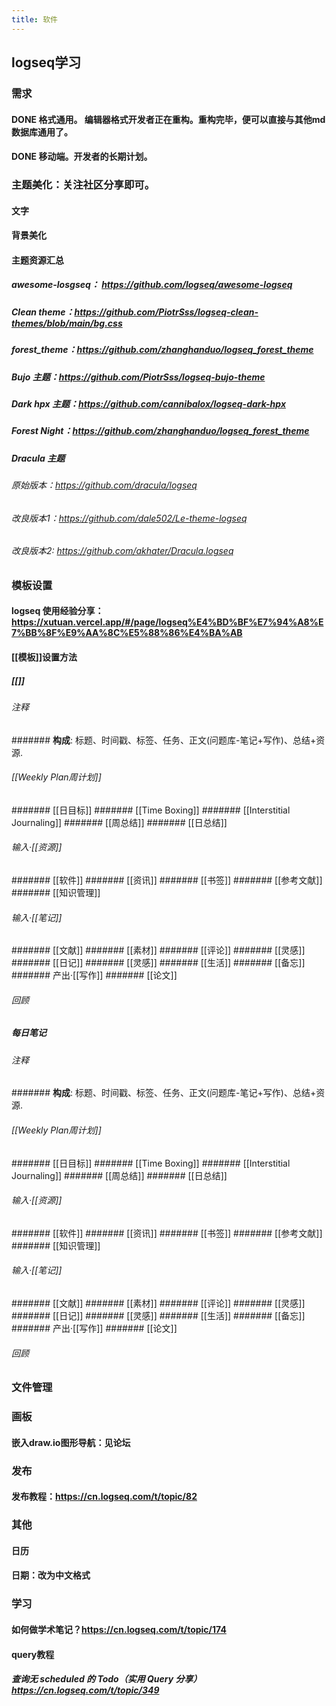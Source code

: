 ```yaml
---
title: 软件
---
```


## logseq学习
### 需求
#### DONE 格式通用。 编辑器格式开发者正在重构。重构完毕，便可以直接与其他md数据库通用了。
#### DONE 移动端。开发者的长期计划。
### 主题美化：关注社区分享即可。
#### 文字
#### 背景美化
#### 主题资源汇总
##### awesome-losgseq： https://github.com/logseq/awesome-logseq
##### Clean theme：https://github.com/PiotrSss/logseq-clean-themes/blob/main/bg.css
##### forest_theme：https://github.com/zhanghanduo/logseq_forest_theme
##### Bujo 主题：https://github.com/PiotrSss/logseq-bujo-theme
##### Dark hpx 主题：https://github.com/cannibalox/logseq-dark-hpx
##### Forest Night：https://github.com/zhanghanduo/logseq_forest_theme
##### Dracula 主题
###### 原始版本：https://github.com/dracula/logseq
###### 改良版本1：https://github.com/dale502/Le-theme-logseq
###### 改良版本2: https://github.com/akhater/Dracula.logseq
### 模板设置
#### logseq 使用经验分享： https://xutuan.vercel.app/#/page/logseq%E4%BD%BF%E7%94%A8%E7%BB%8F%E9%AA%8C%E5%88%86%E4%BA%AB
#### [[模板]]设置方法
##### [[]]
###### 注释
####### **构成**: 标题、时间戳、标签、任务、正文(问题库-笔记+写作)、总结+资源.
###### [[Weekly Plan周计划]]
####### [[日目标]]
####### [[Time Boxing]]
####### [[Interstitial Journaling]]
####### [[周总结]]
####### [[日总结]]
###### 输入·[[资源]]
####### [[软件]]
####### [[资讯]]
####### [[书签]]
####### [[参考文献]]
####### [[知识管理]]
###### 输入·[[笔记]]
####### [[文献]]
####### [[素材]]
####### [[评论]]
####### [[灵感]]
####### [[日记]]
####### [[灵感]]
####### [[生活]]
####### [[备忘]]
####### 产出·[[写作]]
####### [[论文]]
###### 回顾
##### 每日笔记
###### 注释
####### **构成**: 标题、时间戳、标签、任务、正文(问题库-笔记+写作)、总结+资源.
###### [[Weekly Plan周计划]]
####### [[日目标]]
####### [[Time Boxing]]
####### [[Interstitial Journaling]]
####### [[周总结]]
####### [[日总结]]
###### 输入·[[资源]]
####### [[软件]]
####### [[资讯]]
####### [[书签]]
####### [[参考文献]]
####### [[知识管理]]
###### 输入·[[笔记]]
####### [[文献]]
####### [[素材]]
####### [[评论]]
####### [[灵感]]
####### [[日记]]
####### [[灵感]]
####### [[生活]]
####### [[备忘]]
####### 产出·[[写作]]
####### [[论文]]
###### 回顾
### 文件管理
### 画板
#### 嵌入draw.io图形导航：见论坛
### 发布
#### 发布教程：https://cn.logseq.com/t/topic/82
### 其他
#### 日历
#### 日期：改为中文格式
### 学习
#### 如何做学术笔记？https://cn.logseq.com/t/topic/174
#### query教程
##### 查询无 scheduled 的 Todo（实用 Query 分享）https://cn.logseq.com/t/topic/349
